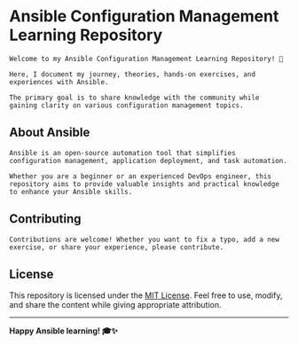 # Ansible Configuration Management Learning Repository
```
Welcome to my Ansible Configuration Management Learning Repository! 🚀 

Here, I document my journey, theories, hands-on exercises, and experiences with Ansible. 

The primary goal is to share knowledge with the community while gaining clarity on various configuration management topics.
```
## About Ansible
```
Ansible is an open-source automation tool that simplifies configuration management, application deployment, and task automation. 

Whether you are a beginner or an experienced DevOps engineer, this repository aims to provide valuable insights and practical knowledge to enhance your Ansible skills.
```
## Contributing
```
Contributions are welcome! Whether you want to fix a typo, add a new exercise, or share your experience, please contribute.
```
## License

This repository is licensed under the [MIT License](LICENSE). Feel free to use, modify, and share the content while giving appropriate attribution.

---
**Happy Ansible learning! 🎓✨**
